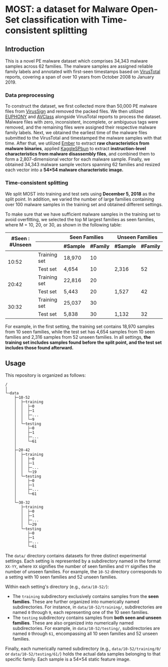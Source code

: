# MOST: a dataset for Malware Open-Set  classification with Time-consistent splitting

## Introduction

This is a novel PE malware dataset which comprises 34,343 malware samples across 62 families. The malware samples are assigned reliable family labels and annotated with first-seen timestamps based on [VirusTotal](https://www.virustotal.com/gui/home/upload) reports, covering a span of over 10 years from October 2008 to January 2019. 

### Data preprocessing

To construct the dataset, we first collected more than 50,000 PE malware files from [VirusSign](https://www.virussign.com/) and removed the packed files. We then utilized [EUPHONY](https://github.com/fmind/euphony) and [AVClass](https://github.com/malicialab/avclass) alongside VirusTotal reports to process the dataset. Malware files with zero, inconsistent, incomplete, or ambiguous tags were removed, and the remaining files were assigned their respective malware family labels. Next, we obtained the earliest time of the malware files submitted to the VirusTotal and timestamped the malware samples with that time. After that, we utilized [Ember](https://github.com/elastic/ember) to extract **raw characteristics from malware binaries**, applied [KaggleSPbun](https://github.com/SPbun/malware-detection) to extract **instruction-level characteristics from malware disassembly files**, and combined them to form a 2,807-dimensional vector for each malware sample. Finally, we obtained 34,343 malware sample vectors spanning 62 families and resized each vector into a **54×54 malware characteristic image.**

### Time-consistent splitting

We split MOST into training and test sets using **December 5, 2018** as the split point. In addition, we varied the number of large families containing over 100 malware samples in the training set and obtained different settings.

To make sure that we have sufficient malware samples in the training set to avoid overfitting, we selected the top M largest families as seen families, where M = 10, 20, or 30, as shown in the following table:

<table><thead>
  <tr>
    <th rowspan="2">#Seen : #Unseen</th>
    <th></th>
    <th colspan="2">Seen Families</th>
    <th colspan="2">Unseen Families</th>
  </tr>
  <tr>
    <th></th>
    <th>#Sample</th>
    <th>#Family</th>
    <th>#Sample</th>
    <th>#Family</th>
  </tr></thead>
<tbody>
  <tr>
    <td rowspan="2">10:52</td>
    <td>Training set</td>
    <td>18,970</td>
    <td>10</td>
    <td></td>
    <td></td>
  </tr>
  <tr>
    <td>Test set</td>
    <td>4,654</td>
    <td>10</td>
    <td>2,316</td>
    <td>52</td>
  </tr>
  <tr>
    <td rowspan="2">20:42</td>
    <td>Training set</td>
    <td>22,816</td>
    <td>20</td>
    <td></td>
    <td></td>
  </tr>
  <tr>
    <td>Test set</td>
    <td>5,443</td>
    <td>20</td>
    <td>1,527</td>
    <td>42</td>
  </tr>
  <tr>
    <td rowspan="2">30:32</td>
    <td>Training set</td>
    <td>25,037</td>
    <td>30</td>
    <td></td>
    <td></td>
  </tr>
  <tr>
    <td>Test set</td>
    <td>5,838</td>
    <td>30</td>
    <td>1,132</td>
    <td>32</td>
  </tr>
</tbody></table>

For example, in the first setting, the training set contains 18,970 samples from 10 seen families, while the test set has 4,654 samples from 10 seen families and 2,316 samples from 52 unseen families. In all settings, **the training set includes samples found before the split point, and the test set includes those found afterward.**

## Usage

This repository is organized as follows:

```
/
│  
└─data
    ├─10-52
    │  ├─training
    │  │  ├─0
    │  │  ├─1
    │  │  ├─...
    │  │  └─9
    │  └─testing
    │     ├─0
    │     ├─1
    │     ├─...
    │     └─61
    │  
    ├─20-42
    │  ├─training
    │  │  ├─0
    │  │  ├─1
    │  │  ├─...
    │  │  └─19
    │  └─testing
    │     ├─0
    │     ├─1
    │     ├─...
    │     └─61
    │   
    └─30-32
       ├─training
       │  ├─0
       │  ├─1
       │  ├─...
       │  └─29
       └─testing
          ├─0
          ├─1
          ├─...
          └─61
```

The `data/` directory contains datasets for three distinct experimental settings. Each setting is represented by a subdirectory named in the format `XX-YY`, where `XX` signifies the number of seen families and `YY` signifies the number of unseen families. For example, the `10-52` directory corresponds to a setting with 10 seen families and 52 unseen families.

Within each setting's directory (e.g., `data/10-52/`):

- The `training` subdirectory exclusively contains samples from the **seen families**. These are further organized into numerically named subdirectories. For instance, in `data/10-52/training/`, subdirectories are named `0` through `9`, each representing one of the 10 seen families.
- The `testing` subdirectory contains samples from **both seen and unseen families**. These are also organized into numerically named subdirectories. For example, in `data/10-52/testing/`, subdirectories are named `0` through `61`, encompassing all 10 seen families and 52 unseen families.

Finally, each numerically named subdirectory (e.g., `data/10-52/training/0/` or `data/10-52/testing/61/`) holds the actual data samples belonging to that specific family. Each sample is a 54×54 static feature image.
